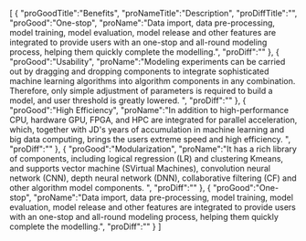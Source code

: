 [
	{
		"proGoodTitle":"Benefits",
		"proNameTitle":"Description",
		"proDiffTitle":"",
		"proGood":"One-stop",
		"proName":"Data import, data pre-processing, model training, model evaluation, model release and other features are integrated to provide users with an one-stop and all-round modeling process, helping them quickly complete the modelling.",
		"proDiff":""
	},
	{
		"proGood":"Usability",
		"proName":"Modeling experiments can be carried out by dragging and dropping components to integrate sophisticated machine learning algorithms into algorithm components in any combination. Therefore, only simple adjustment of parameters is required to build a model, and user threshold is greatly lowered. ",
		"proDiff":""
	},
	{
		"proGood":"High Efficiency",
		"proName":"In addition to high-performance CPU, hardware GPU, FPGA, and HPC are integrated for parallel acceleration, which, together with JD's years of accumulation in machine learning and big data computing, brings the users extreme speed and high efficiency. ",
		"proDiff":""
	},
	{
		"proGood":"Modularization",
		"proName":"It has a rich library of components, including logical regression (LR) and clustering Kmeans, and supports vector machine (SVirtual Machines), convolution neural network (CNN), depth neural network (DNN), collaborative filtering (CF) and other algorithm model components. ",
		"proDiff":""
	},
	{
		"proGood":"One-stop",
		"proName":"Data import, data pre-processing, model training, model evaluation, model release and other features are integrated to provide users with an one-stop and all-round modeling process, helping them quickly complete the modelling.",
		"proDiff":""
	}
]